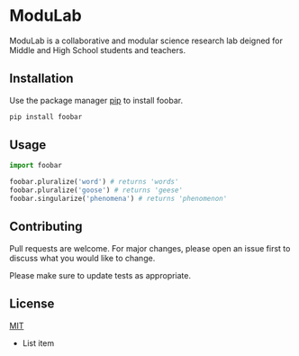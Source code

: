 # ModuLab

ModuLab is a collaborative and modular science research lab deigned for Middle and High School students and teachers.

## Installation

Use the package manager [pip](https://pip.pypa.io/en/stable/) to install foobar.

```bash
pip install foobar
```

## Usage

```python
import foobar

foobar.pluralize('word') # returns 'words'
foobar.pluralize('goose') # returns 'geese'
foobar.singularize('phenomena') # returns 'phenomenon'
```

## Contributing
Pull requests are welcome. For major changes, please open an issue first to discuss what you would like to change.

Please make sure to update tests as appropriate.

## License
[MIT](https://choosealicense.com/licenses/mit/)

 - List item

<!--stackedit_data:
eyJoaXN0b3J5IjpbLTkyNjA3ODI0Ml19
-->